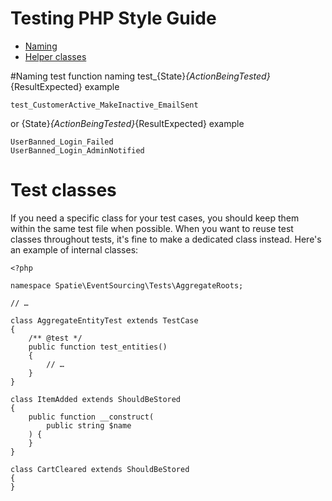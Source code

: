 # Testing PHP Style Guide

- [Naming](#naming)
- [Helper classes](#test-classes)


#Naming
test function naming
test_{State}_{ActionBeingTested}_{ResultExpected}
example
```
test_CustomerActive_MakeInactive_EmailSent
```


or
{State}_{ActionBeingTested}_{ResultExpected}
example
```
UserBanned_Login_Failed
UserBanned_Login_AdminNotified
```




# Test classes
If you need a specific class for your test cases, you should keep them within the same test file when possible. When you want to reuse test classes throughout tests, it's fine to make a dedicated class instead. Here's an example of internal classes:
```
<?php

namespace Spatie\EventSourcing\Tests\AggregateRoots;

// …

class AggregateEntityTest extends TestCase
{
    /** @test */
    public function test_entities()
    {
        // …
    }
}

class ItemAdded extends ShouldBeStored
{
    public function __construct(
        public string $name
    ) {
    }
}

class CartCleared extends ShouldBeStored
{
}
```
